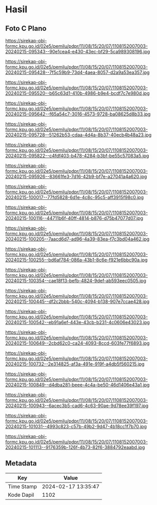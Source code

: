 # Hasil

## Foto C Plano

https://sirekap-obj-formc.kpu.go.id/02e5/pemilu/pdpr/11/08/15/20/07/1108152007003-20240215-095343--90e1cea4-e430-43ec-bf29-5ca989308196.jpg

https://sirekap-obj-formc.kpu.go.id/02e5/pemilu/pdpr/11/08/15/20/07/1108152007003-20240215-095428--7f5c59b9-73d4-4aea-8057-d2a9a53ea357.jpg

https://sirekap-obj-formc.kpu.go.id/02e5/pemilu/pdpr/11/08/15/20/07/1108152007003-20240215-095520--b65c63d1-410b-4986-b9e4-bcdf7c7e980d.jpg

https://sirekap-obj-formc.kpu.go.id/02e5/pemilu/pdpr/11/08/15/20/07/1108152007003-20240215-095642--f65a54c7-3016-4573-9728-ba08625d8b33.jpg

https://sirekap-obj-formc.kpu.go.id/02e5/pemilu/pdpr/11/08/15/20/07/1108152007003-20240215-095728--51262b53-cdaa-4d4a-8b37-40ecb4b48a23.jpg

https://sirekap-obj-formc.kpu.go.id/02e5/pemilu/pdpr/11/08/15/20/07/1108152007003-20240215-095822--c4fdf403-b478-4284-b3bf-be55c57083a5.jpg

https://sirekap-obj-formc.kpu.go.id/02e5/pemilu/pdpr/11/08/15/20/07/1108152007003-20240215-095926--83661fe3-7d16-42b9-bf7e-a27041a4a620.jpg

https://sirekap-obj-formc.kpu.go.id/02e5/pemilu/pdpr/11/08/15/20/07/1108152007003-20240215-100017--77fd5828-6d1e-4c8c-95c5-aff3915f98c0.jpg

https://sirekap-obj-formc.kpu.go.id/02e5/pemilu/pdpr/11/08/15/20/07/1108152007003-20240215-100116--44711b6f-40ff-4814-b876-d75b47077d07.jpg

https://sirekap-obj-formc.kpu.go.id/02e5/pemilu/pdpr/11/08/15/20/07/1108152007003-20240215-100205--7aacd6d7-ad96-4a39-83ea-f7c3bd04a462.jpg

https://sirekap-obj-formc.kpu.go.id/02e5/pemilu/pdpr/11/08/15/20/07/1108152007003-20240215-100255--bd6af784-086a-43b1-8c6e-f921e6bbc90a.jpg

https://sirekap-obj-formc.kpu.go.id/02e5/pemilu/pdpr/11/08/15/20/07/1108152007003-20240215-100354--cae18f13-befb-4824-9def-ab593eec0505.jpg

https://sirekap-obj-formc.kpu.go.id/02e5/pemilu/pdpr/11/08/15/20/07/1108152007003-20240215-100445--df2c2bbb-540c-4094-b138-907e7ccae428.jpg

https://sirekap-obj-formc.kpu.go.id/02e5/pemilu/pdpr/11/08/15/20/07/1108152007003-20240215-100542--eb91a6ef-443e-43cb-b231-4c0606e43023.jpg

https://sirekap-obj-formc.kpu.go.id/02e5/pemilu/pdpr/11/08/15/20/07/1108152007003-20240215-100649--2cbd62c0-ca24-4093-8ccd-603fe77f6893.jpg

https://sirekap-obj-formc.kpu.go.id/02e5/pemilu/pdpr/11/08/15/20/07/1108152007003-20240215-100732--2e314825-af3a-491e-919f-a4db5f560215.jpg

https://sirekap-obj-formc.kpu.go.id/02e5/pemilu/pdpr/11/08/15/20/07/1108152007003-20240215-100849--d4dba281-beee-4c4a-be50-46d1406e43a1.jpg

https://sirekap-obj-formc.kpu.go.id/02e5/pemilu/pdpr/11/08/15/20/07/1108152007003-20240215-100943--6acec3b5-cad6-4c63-90ae-9d78ee39f197.jpg

https://sirekap-obj-formc.kpu.go.id/02e5/pemilu/pdpr/11/08/15/20/07/1108152007003-20240215-101031--4993c823-c57b-49b2-9d47-4b18cc1f7b70.jpg

https://sirekap-obj-formc.kpu.go.id/02e5/pemilu/pdpr/11/08/15/20/07/1108152007003-20240215-101113--9176359b-126f-4b73-82f6-3884792eaabd.jpg


## Metadata

| Key        | Value               |
| ---------- | ------------------- |
| Time Stamp | 2024-02-17 13:35:47 |
| Kode Dapil | 1102                |



